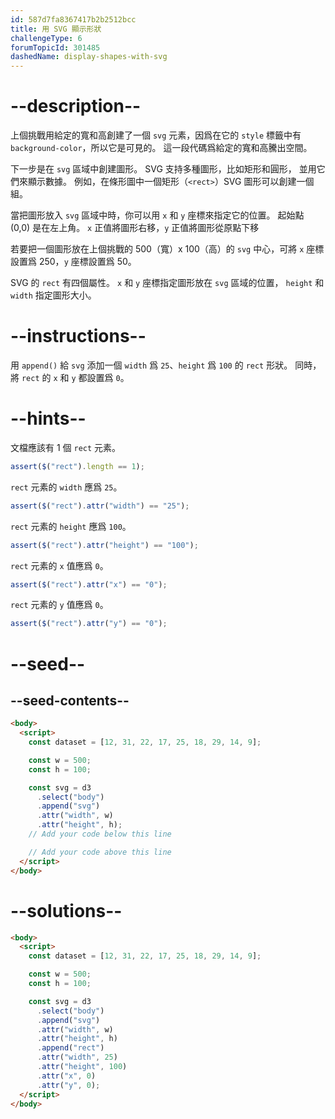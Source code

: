 ```yaml
---
id: 587d7fa8367417b2b2512bcc
title: 用 SVG 顯示形狀
challengeType: 6
forumTopicId: 301485
dashedName: display-shapes-with-svg
---
```


# --description--

上個挑戰用給定的寬和高創建了一個 `svg` 元素，因爲在它的 `style` 標籤中有 `background-color`，所以它是可見的。 這一段代碼爲給定的寬和高騰出空間。

下一步是在 `svg` 區域中創建圖形。 SVG 支持多種圖形，比如矩形和圓形， 並用它們來顯示數據。 例如，在條形圖中一個矩形（`<rect>`）SVG 圖形可以創建一個組。

當把圖形放入 `svg` 區域中時，你可以用 `x` 和 `y` 座標來指定它的位置。 起始點 (0,0) 是在左上角。 `x` 正值將圖形右移，`y` 正值將圖形從原點下移

若要把一個圖形放在上個挑戰的 500（寬）x 100（高）的 `svg` 中心，可將 `x` 座標設置爲 250，`y` 座標設置爲 50。

SVG 的 `rect` 有四個屬性。 `x` 和 `y` 座標指定圖形放在 `svg` 區域的位置， `height` 和 `width` 指定圖形大小。

# --instructions--

用 `append()` 給 `svg` 添加一個 `width` 爲 `25`、`height` 爲 `100` 的 `rect` 形狀。 同時，將 `rect` 的 `x` 和 `y` 都設置爲 `0`。

# --hints--

文檔應該有 1 個 `rect` 元素。

```js
assert($("rect").length == 1);
```

`rect` 元素的 `width` 應爲 `25`。

```js
assert($("rect").attr("width") == "25");
```

`rect` 元素的 `height` 應爲 `100`。

```js
assert($("rect").attr("height") == "100");
```

`rect` 元素的 `x` 值應爲 `0`。

```js
assert($("rect").attr("x") == "0");
```

`rect` 元素的 `y` 值應爲 `0`。

```js
assert($("rect").attr("y") == "0");
```

# --seed--

## --seed-contents--

```html
<body>
  <script>
    const dataset = [12, 31, 22, 17, 25, 18, 29, 14, 9];

    const w = 500;
    const h = 100;

    const svg = d3
      .select("body")
      .append("svg")
      .attr("width", w)
      .attr("height", h);
    // Add your code below this line

    // Add your code above this line
  </script>
</body>
```

# --solutions--

```html
<body>
  <script>
    const dataset = [12, 31, 22, 17, 25, 18, 29, 14, 9];

    const w = 500;
    const h = 100;

    const svg = d3
      .select("body")
      .append("svg")
      .attr("width", w)
      .attr("height", h)
      .append("rect")
      .attr("width", 25)
      .attr("height", 100)
      .attr("x", 0)
      .attr("y", 0);
  </script>
</body>
```
